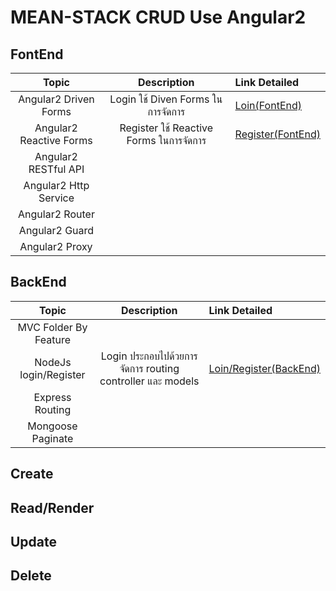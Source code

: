 # MEAN-STACK CRUD Use Angular2

 ## FontEnd
| Topic                         | Description                                 | Link Detailed                            |
|:---------------------------------:|:-------------------------------------------:|:-----------------------------------|
| Angular2 Driven Forms | Login ใช้ Diven Forms ในการจัดการ |[Loin(FontEnd)](angular-src/src/app/components/login/README.md)|
| Angular2 Reactive Forms | Register ใช้ Reactive Forms  ในการจัดการ |[Register(FontEnd)](angular-src/src/app/components/register/README.md)|
| Angular2 RESTful API              |                                             |                                    |
| Angular2 Http Service             |                                             |                                    |
| Angular2 Router              |                                             |                                    |
| Angular2 Guard             |                                             |                                    |
| Angular2 Proxy              |                                             |                                    |


 ## BackEnd
| Topic                         | Description                                 | Link Detailed                            |
|:---------------------------------:|:-------------------------------------------:|:-----------------------------------|
| MVC Folder By Feature             |                                             |                                    |
| NodeJs login/Register | Login ประกอบไปด้วยการจัดการ routing controller และ models |[Loin/Register(BackEnd)](app/users/README.md)|
| Express Routing            |                                             |                                    |
| Mongoose Paginate            |                                             |                                    |

## Create
## Read/Render
## Update
## Delete